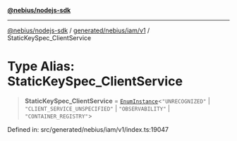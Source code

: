 [**@nebius/nodejs-sdk**](../../../../../README.md)

***

[@nebius/nodejs-sdk](../../../../../README.md) / [generated/nebius/iam/v1](../README.md) / StaticKeySpec\_ClientService

# Type Alias: StaticKeySpec\_ClientService

> **StaticKeySpec\_ClientService** = [`EnumInstance`](../../../../../runtime/protos/enum/type-aliases/EnumInstance.md)\<`"UNRECOGNIZED"` \| `"CLIENT_SERVICE_UNSPECIFIED"` \| `"OBSERVABILITY"` \| `"CONTAINER_REGISTRY"`\>

Defined in: src/generated/nebius/iam/v1/index.ts:19047
